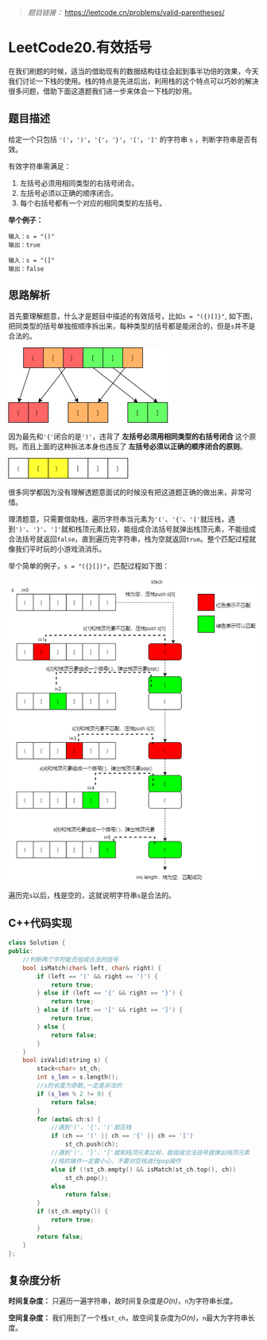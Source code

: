 > *题目链接：* https://leetcode.cn/problems/valid-parentheses/

# LeetCode20.有效括号

在我们刷题的时候，适当的借助现有的数据结构往往会起到事半功倍的效果，今天我们讨论一下栈的使用。栈的特点是先进后出，利用栈的这个特点可以巧妙的解决很多问题，借助下面这道题我们进一步来体会一下栈的妙用。

## 题目描述

给定一个只包括 `'('`，`')'`，`'{'`，`'}'`，`'['`，`']'` 的字符串 `s` ，判断字符串是否有效。

有效字符串需满足：

1. 左括号必须用相同类型的右括号闭合。
2. 左括号必须以正确的顺序闭合。
3. 每个右括号都有一个对应的相同类型的左括号。

**举个例子：**

```
输入：s = "()"
输出：true
```

```
输入：s = "(]"
输出：false
```

## 思路解析

首先要理解题意，什么才是题目中描述的有效括号，比如`s = "({)[]}"`, 如下图，把同类型的括号单独按顺序拆出来，每种类型的括号都是能闭合的，但是`s`并不是合法的。

![](../../pic/lc-0020-01.png)

因为最先和`'{'`闭合的是`')'`，违背了 **左括号必须用相同类型的右括号闭合** 这个原则。而且上面的这种拆法本身也违反了 **左括号必须以正确的顺序闭合的原则**。

![](../../pic/lc-0020-02.png)

很多同学都因为没有理解透题意面试的时候没有把这道题正确的做出来，非常可惜。

理清题意，只需要借助栈，遍历字符串当元素为`'('`、`'{'`、`'['`就压栈，遇到`')'`、`'}'`、`']'`就和栈顶元素比较，能组成合法括号就弹出栈顶元素，不能组成合法括号就返回`false`，直到遍历完字符串，栈为空就返回`true`。整个匹配过程就像我们平时玩的小游戏消消乐。

举个简单的例子，`s = "({}[])"`，匹配过程如下图：

![](../../pic/lc-0020-03.png)

遍历完`s`以后，栈是空的，这就说明字符串`s`是合法的。

## C++代码实现

```cpp
class Solution {
public:
    //判断两个字符能否组成合法的括号
    bool isMatch(char& left, char& right) {
        if (left == '(' && right == ')') {
            return true;
        } else if (left == '{' && right == '}') {
            return true;
        } else if (left == '[' && right == ']') {
            return true;
        } else {
            return false;
        }
    }
    bool isValid(string s) {
        stack<char> st_ch;
        int s_len = s.length();
        //s的长度为奇数,一定是非法的
        if (s_len % 2 != 0) {
            return false;
        } 
        for (auto& ch:s) {
            //遇到'('、'{'、'['就压栈
            if (ch == '(' || ch == '{' || ch == '[')
                st_ch.push(ch);
            //遇到')'、'}'、']'就和栈顶元素比较，能组成合法括号就弹出栈顶元素
            //栈的操作一定要小心，不要对空栈进行pop操作
            else if (!st_ch.empty() && isMatch(st_ch.top(), ch))
                st_ch.pop();
            else 
                return false;
        }
        if (st_ch.empty()) {
            return true;
        } 
        return false;
    }
};

```

## 复杂度分析

**时间复杂度：** 只遍历一遍字符串，故时间复杂度是*O(n)*，`n`为字符串长度。

**空间复杂度：** 我们用到了一个栈`st_ch`，故空间复杂度为*O(n)*，`n`最大为字符串长度。
